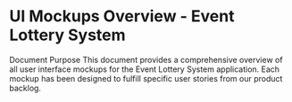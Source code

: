 # UI Mockups Overview - Event Lottery System
Document Purpose
This document provides a comprehensive overview of all user interface mockups for the Event Lottery System application. 
Each mockup has been designed to fulfill specific user stories from our product backlog.

